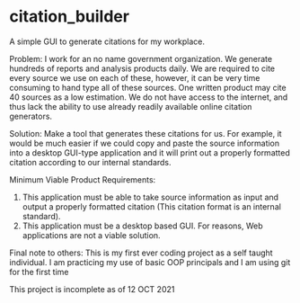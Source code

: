 # citation_builder

A simple GUI to generate citations for my workplace. 

Problem: I work for an no name government organization. We generate hundreds of reports and analysis products daily. We are required to cite every source we use on each of these, however, it can be very time consuming to hand type all of these sources. One written product may cite 40 sources as a low estimation. We do not have access to the internet, and thus lack the ability to use already readily available online citation generators.

Solution: Make a tool that generates these citations for us. For example, it would be much easier if we could  copy and paste the source information into a desktop GUI-type application and it will print out a properly formatted citation according to our internal standards. 

Minimum Viable Product Requirements: 

1) This application must be able to take source information as input and output a properly formatted citation (This citation format is an internal standard).
2) This application must be a desktop based GUI. For reasons, Web applications are not a viable solution. 


Final note to others: This is my first ever coding project as a self taught individual. I am practicing my use of basic OOP principals and I am using git for the first time

This project is incomplete as of 12 OCT 2021

